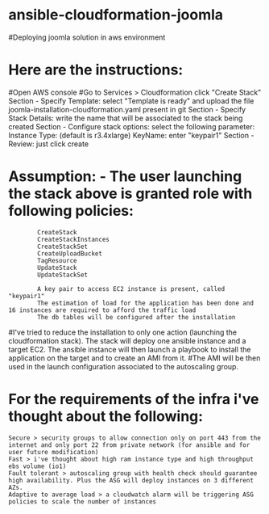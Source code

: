 # ansible-cloudformation-joomla
#Deploying joomla solution in aws environment

# Here are the instructions:

#Open AWS console
#Go to Services > Cloudformation
          click "Create Stack"
          Section - Specify Template: select "Template is ready" and upload the file joomla-installation-cloudformation.yaml present in git
          Section - Specify Stack Details: write the name that will be associated to the stack being created
          Section - Configure stack options: select the following parameter:
                    Instance Type: (default is r3.4xlarge)
                    KeyName: enter "keypair1"
          Section - Review: just click create

# Assumption: - The user launching the stack above is granted role with following policies:
            CreateStack
            CreateStackInstances
            CreateStackSet
            CreateUploadBucket
            TagResource
            UpdateStack
            UpdateStackSet
            
            A key pair to access EC2 instance is present, called "keypair1"
            The estimation of load for the application has been done and 16 instances are required to afford the traffic load
            The db tables will be configured after the installation
            
#I've tried to reduce the installation to only one action (launching the cloudformation stack). The stack will deploy one ansible instance and a target EC2. The ansible instance will then launch a playbook to install the application on the target and to create an AMI from it.
#The AMI will be then used in the launch configuration associated to the autoscaling group.
 
# For the requirements of the infra i've thought about the following:
 
    Secure > security groups to allow connection only on port 443 from the internet and only port 22 from private network (for ansible and for user future modification)
    Fast > i've thought about high ram instance type and high throughput ebs volume (io1)
    Fault tolerant > autoscaling group with health check should guarantee high availability. Plus the ASG will deploy instances on 3 different AZs.
    Adaptive to average load > a cloudwatch alarm will be triggering ASG policies to scale the number of instances
